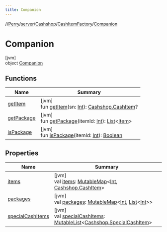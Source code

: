 ```yaml
---
title: Companion
---
```

//[Perry](../../../../../index.html)/[server](../../../index.html)/[Cashshop](../../index.html)/[CashItemFactory](../index.html)/[Companion](index.html)



# Companion



[jvm]\
object [Companion](index.html)



## Functions


| Name | Summary |
|---|---|
| [getItem](get-item.html) | [jvm]<br>fun [getItem](get-item.html)(sn: [Int](https://kotlinlang.org/api/latest/jvm/stdlib/kotlin/-int/index.html)): [Cashshop.CashItem](../../-cash-item/index.html)? |
| [getPackage](get-package.html) | [jvm]<br>fun [getPackage](get-package.html)(itemId: [Int](https://kotlinlang.org/api/latest/jvm/stdlib/kotlin/-int/index.html)): [List](https://kotlinlang.org/api/latest/jvm/stdlib/kotlin.collections/-list/index.html)&lt;[Item](../../../../client.inventory/-item/index.html)&gt; |
| [isPackage](is-package.html) | [jvm]<br>fun [isPackage](is-package.html)(itemId: [Int](https://kotlinlang.org/api/latest/jvm/stdlib/kotlin/-int/index.html)): [Boolean](https://kotlinlang.org/api/latest/jvm/stdlib/kotlin/-boolean/index.html) |


## Properties


| Name | Summary |
|---|---|
| [items](items.html) | [jvm]<br>val [items](items.html): [MutableMap](https://kotlinlang.org/api/latest/jvm/stdlib/kotlin.collections/-mutable-map/index.html)&lt;[Int](https://kotlinlang.org/api/latest/jvm/stdlib/kotlin/-int/index.html), [Cashshop.CashItem](../../-cash-item/index.html)&gt; |
| [packages](packages.html) | [jvm]<br>val [packages](packages.html): [MutableMap](https://kotlinlang.org/api/latest/jvm/stdlib/kotlin.collections/-mutable-map/index.html)&lt;[Int](https://kotlinlang.org/api/latest/jvm/stdlib/kotlin/-int/index.html), [List](https://kotlinlang.org/api/latest/jvm/stdlib/kotlin.collections/-list/index.html)&lt;[Int](https://kotlinlang.org/api/latest/jvm/stdlib/kotlin/-int/index.html)&gt;&gt; |
| [specialCashItems](special-cash-items.html) | [jvm]<br>val [specialCashItems](special-cash-items.html): [MutableList](https://kotlinlang.org/api/latest/jvm/stdlib/kotlin.collections/-mutable-list/index.html)&lt;[Cashshop.SpecialCashItem](../../-special-cash-item/index.html)&gt; |

